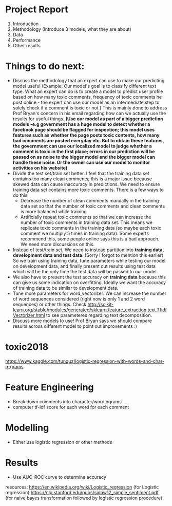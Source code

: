 # Project Report #
1. Introduction
2. Methodology (Introduce 3 models, what they are about)
3. Data
4. Performance
5. Other results

# Things to do next: #
- Discuss the methodology that an expert can use to make our predicting model useful (Example: Our model's goal is to classify different text type. What an expert can do is to create a model to predict user profile based on how many toxic comments, frequency of toxic comments he post online - the expert can use our model as an intermediate step to solely check if a comment is toxic or not.) This is mainly done to address Prof Bryan's concern in his email regarding how can we actually use the results for useful things.
**(Use our model as part of a bigger prediction models -e.g government has a huge model to detect whether a facebook page should be flagged for inspection; this model uses features such as whether the page posts toxic contents, how many bad comments are posted everyday etc. But to obtain these features, the government can use our localized model to judge whether a comment is toxic in the first place; errors in our prediction will be passed on as noise to the bigger model and the bigger model can handle these noise. Or the owner can use our model to monitor activities on his website)**
- Divide the test set/train set better. I feel that the training data set contains too many clean comments; this is a major issue because skewed data can cause inaccuracy in predictions. We need to ensure training data set contains more toxic comments. There is a few ways to do this:
  - Decrease the number of clean comments manually in the training data set so that the number of toxic comments and clean comments is more balanced while training
  - Artificially repeat toxic comments so that we can increase the number of toxic comments in training data set. This means we replicate toxic comments in the training data (so maybe each toxic comment we multiply 5 times in training data). Some experts recommend this, some people online says this is a bad approach. We need more discussions on this.
- Instead of test/train set, We need to instead partition into **training data, development data and test data**. (Sorry I forgot to mention this earlier) So we train using training data, tune parameters while testing our model on development data, and finally present out results using test data which will be the only time the test data will be passed to our model.
- We also have to present the test accuracy on **training data** because this can give us some indication on overfitting. Ideally we want the accuracy of training data to be similar to development data.
- Tune more parameters for word_vectorizer. We can increase the number of word sequences considered (right now is only 1 and 2 word sequences) or other things. Check http://scikit-learn.org/stable/modules/generated/sklearn.feature_extraction.text.TfidfVectorizer.html
to see parameteres regarding text decomposition.
- Discuss more models to use! Prof Bryan says we should compare results across different model to point out improvements :)


# toxic2018
https://www.kaggle.com/tunguz/logistic-regression-with-words-and-char-n-grams

# Feature Engineering
- Break down comments into character/word ngrams
- computer tf-idf score for each word for each comment

# Modelling
- Either use logistic regression or other methods

# Results
- Use AUC-ROC curve to determine accuracy

resources:
https://en.wikipedia.org/wiki/Logistic_regression (for Logistic regression)
https://nlp.stanford.edu/pubs/sidaw12_simple_sentiment.pdf (for naive bayes transformation followed by logistic regression procedure)







